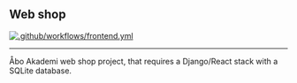 ## Web shop

[![.github/workflows/frontend.yml](https://github.com/lillrurre/webshop/actions/workflows/frontend.yml/badge.svg)](https://github.com/lillrurre/webshop/actions/workflows/frontend.yml)

****
Åbo Akademi web shop project, that requires a Django/React stack with a SQLite database.